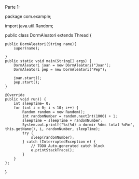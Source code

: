 Parte 1:

package com.example;

import java.util.Random;

public class DormAleatori extends Thread {

    public DormAleatori(String name){
        super(name);
        
    }
    public static void main(String[] args) {
        DormAleatori joan = new DormAleatori("Joan");
        DormAleatori pep = new DormAleatori("Pep");

        joan.start();
        pep.start();
    }

    @Override
    public void run() {
        int sleepTime= 0;
        for (int i = 0; i < 10; i++) {
            Random random = new Random();
            int randomNumber = random.nextInt(1000) + 1;
            sleepTime = sleepTime + randomNumber; 
            System.out.printf("%s(%d) a dormir %dms total %d%n", this.getName(), i, randomNumber, sleepTime);
            try {
                sleep(randomNumber);
            } catch (InterruptedException e) {
                // TODO Auto-generated catch block
                e.printStackTrace();
            }
        }
    };
}

